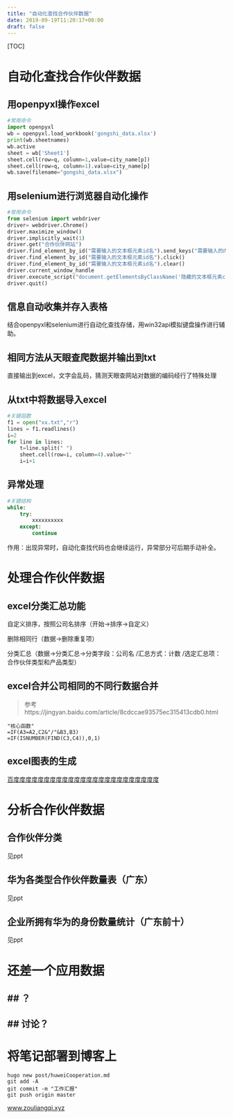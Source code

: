 ```yaml
---
title: "自动化查找合作伙伴数据"
date: 2019-09-19T11:20:17+08:00
draft: false
---
```


[TOC]

# 自动化查找合作伙伴数据

## 用openpyxl操作excel

```python
#常用命令
import openpyxl
wb = openpyxl.load_workbook('gongshi_data.xlsx')
print(wb.sheetnames)                                      
wb.active
sheet = wb['Sheet1']   
sheet.cell(row=q, column=1,value=city_name[p])
sheet.cell(row=q, column=1).value=city_name[p]
wb.save(filename="gongshi_data.xlsx")
```

## 用selenium进行浏览器自动化操作

```python
#常用命令
from selenium import webdriver
driver= webdriver.Chrome()
driver.maximize_window()
driver.implicitly_wait(1)
driver.get("合作伙伴网站")
driver.find_element_by_id("需要输入的文本框元素id名").send_keys("需要输入的内容")
driver.find_element_by_id("需要输入的文本框元素id名").click()
driver.find_element_by_id("需要输入的文本框元素id名").clear()
driver.current_window_handle 
driver.execute_script("document.getElementsByClassName('隐藏的文本框元素class名')[0].style.display='block';")
driver.quit()
```

## 信息自动收集并存入表格

结合openpyxl和selenium进行自动化查找存储，用win32api模拟键盘操作进行辅助。

## 相同方法从天眼查爬数据并输出到txt

直接输出到excel，文字会乱码，猜测天眼查网站对数据的编码经行了特殊处理

## 从txt中将数据导入excel

```python
#关键函数
f1 = open("xx.txt","r") 
lines = f1.readlines()
i=2
for line in lines:
    t=line.split(" ")
    sheet.cell(row=i, column=4).value=""
    i=i+1
```

## 异常处理

```python
#关键结构
while:
    try:
        xxxxxxxxxx
    except:
        continue   
```

作用：出现异常时，自动化查找代码也会继续运行，异常部分可后期手动补全。

# 处理合作伙伴数据

## excel分类汇总功能

自定义排序，按照公司名排序（开始->排序->自定义）

删除相同行（数据->删除重复项）

分类汇总（数据->分类汇总->分类字段：公司名    /汇总方式：计数    /选定汇总项：合作伙伴类型和产品类型）

## excel合并公司相同的不同行数据合并

> 参考https://jingyan.baidu.com/article/8cdccae93575ec315413cdb0.html

```excel
"核心函数"
=IF(A3=A2,C2&"/"&B3,B3)
=IF(ISNUMBER(FIND(C3,C4)),0,1)
```

## excel图表的生成

[百度度度度度度度度度度度度度度度度度度度度度度度度](https://www.baidu.com)

# 分析合作伙伴数据

## 合作伙伴分类

见ppt

## 华为各类型合作伙伴数量表（广东）

见ppt

## 企业所拥有华为的身份数量统计（广东前十）

见ppt

# 还差一个应用数据

## ## ？

## ## 讨论？

# 将笔记部署到博客上

```git
hugo new post/huweiCooperation.md
git add -A
git commit -m "工作汇报"
git push origin master
```

www.zouliangqi.xyz